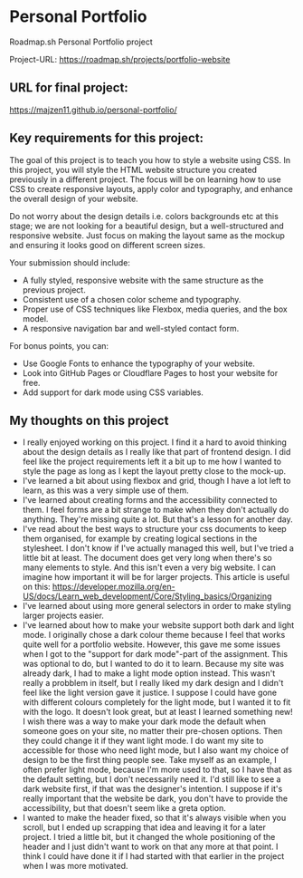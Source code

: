 # Personal Portfolio
Roadmap.sh Personal Portfolio project

Project-URL: https://roadmap.sh/projects/portfolio-website

## URL for final project:
https://majzen11.github.io/personal-portfolio/

## Key requirements for this project:

The goal of this project is to teach you how to style a website using CSS. In this project, you will style the HTML website structure you created previously in a different project. The focus will be on learning how to use CSS to create responsive layouts, apply color and typography, and enhance the overall design of your website.

Do not worry about the design details i.e. colors backgrounds etc at this stage; we are not looking for a beautiful design, but a well-structured and responsive website. Just focus on making the layout same as the mockup and ensuring it looks good on different screen sizes.

Your submission should include:

- A fully styled, responsive website with the same structure as the previous project.
- Consistent use of a chosen color scheme and typography.
- Proper use of CSS techniques like Flexbox, media queries, and the box model.
- A responsive navigation bar and well-styled contact form.

For bonus points, you can:

- Use Google Fonts to enhance the typography of your website.
- Look into GitHub Pages or Cloudflare Pages to host your website for free.
- Add support for dark mode using CSS variables.

## My thoughts on this project

- I really enjoyed working on this project. I find it a hard to avoid thinking about the design details as I really like that part of frontend design. I did feel like the project requirements left it a bit up to me how I wanted to style the page as long as I kept the layout pretty close to the mock-up. 
- I've learned a bit about using flexbox and grid, though I have a lot left to learn, as this was a very simple use of them.
- I've learned about creating forms and the accessibility connected to them. I feel forms are a bit strange to make when they don't actually do anything. They're missing quite a lot. But that's a lesson for another day.
- I've read about the best ways to structure your css documents to keep them organised, for example by creating logical sections in the stylesheet. I don't know if I've actually managed this well, but I've tried a little bit at least. The document does get very long when there's so many elements to style. And this isn't even a very big website. I can imagine how important it will be for larger projects. This article is useful on this: https://developer.mozilla.org/en-US/docs/Learn_web_development/Core/Styling_basics/Organizing
- I've learned about using more general selectors in order to make styling larger projects easier.
- I've learned about how to make your website support both dark and light mode. I originally chose a dark colour theme because I feel that works quite well for a portfolio website. However, this gave me some issues when I got to the "support for dark mode"-part of the assignment. This was optional to do, but I wanted to do it to learn. Because my site was already dark, I had to make a light mode option instead. This wasn't really a probblem in itself, but I really liked my dark design and I didn't feel like the light version gave it justice. I suppose I could have gone with different colours completely for the light mode, but I wanted it to fit with the logo. It doesn't look great, but at least I learned something new! I wish there was a way to make your dark mode the default when someone goes on your site, no matter their pre-chosen options. Then they could change it if they want light mode. I do want my site to accessible for those who need light mode, but I also want my choice of design to be the first thing people see. Take myself as an example, I often prefer light mode, because I'm more used to that, so I have that as the default setting, but I don't necessarily need it. I'd still like to see a dark website first, if that was the designer's intention. I suppose if it's really important that the website be dark, you don't have to provide the accessibility, but that doesn't seem like a greta option.
- I wanted to make the header fixed, so that it's always visible when you scroll, but I ended up scrapping that idea and leaving it for a later project. I tried a little bit, but it changed the whole positioning of the header and I just didn't want to work on that any more at that point. I think I could have done it if I had started with that earlier in the project when I was more motivated.

